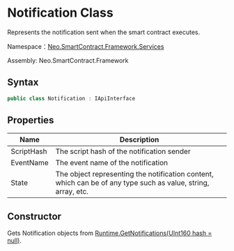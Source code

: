 # Notification Class

Represents the notification sent when the smart contract executes.

Namespace：[Neo.SmartContract.Framework.Services](index.md)

Assembly: Neo.SmartContract.Framework

## Syntax

```cs
public class Notification : IApiInterface
```

## Properties

| Name                                   | Description              |
| ---------------------------------------- | -------------------------- |
| ScriptHash | The script hash of the notification sender |
| EventName | The event name of the notification |
| State          |   The object representing the notification content, which can be of any type such as value, string, array, etc.   |

## Constructor

Gets Notification objects from [Runtime.GetNotifications(UInt160 hash = null)](Runtime/GetNotifications.md).
